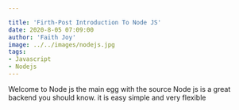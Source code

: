 ```yaml
---

title: 'Firth-Post Introduction To Node JS'
date: 2020-8-05 07:09:00
author: 'Faith Joy'
image: ../../images/nodejs.jpg
tags: 
- Javascript
- Nodejs
---
```


Welcome to Node js the main egg with the source
Node js is a great backend you should know. it is easy simple and very
flexible

